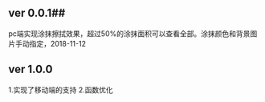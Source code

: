 ﻿## ver 0.0.1##
pc端实现涂抹擦拭效果，超过50%的涂抹面积可以查看全部。涂抹颜色和背景图片手动指定，2018-11-12
## ver 1.0.0 ##
1.实现了移动端的支持
2.函数优化
